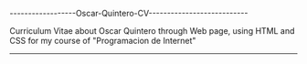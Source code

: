 
------------------Oscar-Quintero-CV---------------------------

Curriculum Vitae about Oscar Quintero through Web page, 
using HTML and CSS for my course of "Programacion de Internet"

--------------------------------------------------------------
